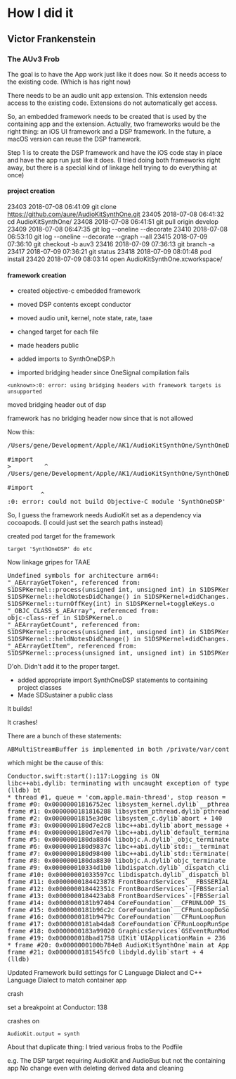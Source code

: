 # How I did it
## Victor Frankenstein

### The AUv3 Frob

The goal is to have the App work just like it does now. So it needs access to the existing code.
(Which is has right now)

There needs to be an audio unit app extension. This extension needs access to the existing code. Extensions do not automatically get access.

So, an embedded framework needs to be created that is used by the containing app and the extension. Actually, two frameworks would be the right thing: an iOS UI framework and a DSP framework. In the future, a macOS version can reuse the DSP framework.

Step 1 is to create the DSP framework and have the iOS code stay in place and have the app run just like it does.
(I tried doing both frameworks right away, but there is a special kind of linkage hell trying to do everything at once)


#### project creation


23403  2018-07-08 06:41:09    git clone https://github.com/aure/AudioKitSynthOne.git
23405  2018-07-08 06:41:32    cd AudioKitSynthOne/
23408  2018-07-08 06:41:51    git pull origin develop
23409  2018-07-08 06:47:35    git log --oneline --decorate
23410  2018-07-08 06:53:10    git log --oneline --decorate --graph --all
23415  2018-07-09 07:36:10    git checkout -b auv3
23416  2018-07-09 07:36:13    git branch -a
23417  2018-07-09 07:36:21    git status
23418  2018-07-09 08:01:48    pod install
23420  2018-07-09 08:03:14    open AudioKitSynthOne.xcworkspace/



#### framework creation


* created objective-c embedded framework

* moved DSP contents except conductor

* moved audio unit, kernel, note state, rate, taae

* changed target for each file

* made headers public

* added imports to SynthOneDSP.h

* imported bridging header since OneSignal compilation fails

``
 <unknown>:0: error: using bridging headers with framework targets is unsupported
``

 moved bridging header out of dsp
 
 framework has no bridging header now since that is not allowed


Now this:

<pre>
/Users/gene/Development/Apple/AK1/AudioKitSynthOne/SynthOneDSP/SynthOneDSP.h:60:9: note: in file included from /Users/gene/Development/Apple/AK1/AudioKitSynthOne/    SynthOneDSP/SynthOneDSP.h:60:

#import <SynthOneDSP/S1AudioUnit.h>
>         ^
/Users/gene/Development/Apple/AK1/AudioKitSynthOne/SynthOneDSP/Audio Unit/S1AudioUnit.h:11:9: error: 'AudioKit/AKAudioUnit.h' file not found

#import <AudioKit/AKAudioUnit.h>
         ^
<unknown>:0: error: could not build Objective-C module 'SynthOneDSP'
</pre>

So, I guess the framework needs AudioKit set as a dependency via cocoapods.
(I could just set the search paths instead)

created pod target for the framework

``
 target 'SynthOneDSP' do
 etc
``

Now linkage gripes for TAAE

<pre>
Undefined symbols for architecture arm64:
"_AEArrayGetToken", referenced from:
S1DSPKernel::process(unsigned int, unsigned int) in S1DSPKernel+process.o
S1DSPKernel::heldNotesDidChange() in S1DSPKernel+didChanges.o
S1DSPKernel::turnOffKey(int) in S1DSPKernel+toggleKeys.o
"_OBJC_CLASS_$_AEArray", referenced from:
objc-class-ref in S1DSPKernel.o
"_AEArrayGetCount", referenced from:
S1DSPKernel::process(unsigned int, unsigned int) in S1DSPKernel+process.o
S1DSPKernel::heldNotesDidChange() in S1DSPKernel+didChanges.o
"_AEArrayGetItem", referenced from:
S1DSPKernel::process(unsigned int, unsigned int) in S1DSPKernel+process.o
</pre>

D'oh. Didn't add it to the proper target.



* added appropriate import SynthOneDSP statements to containing project classes
* Made SDSustainer a public class

It builds!

It crashes!

There are a bunch of these statements:

<pre>
ABMultiStreamBuffer is implemented in both /private/var/containers/Bundle/Application/E2A12262-EA89-4FE2-94C3-D40F1327A22C/AudioKitSynthOne.app/Frameworks/SynthOneDSP.framework/SynthOneDSP (0x1023fd0d8) and /var/containers/Bundle/Application/E2A12262-EA89-4FE2-94C3-D40F1327A22C/AudioKitSynthOne.app/AudioKitSynthOne (0x101154e80). One of the two will be used. Which one is undefined.
</pre>


which might be the cause of this:


<pre>
Conductor.swift:start():117:Logging is ON
libc++abi.dylib: terminating with uncaught exception of type NSException
(lldb) bt
* thread #1, queue = 'com.apple.main-thread', stop reason = signal SIGABRT
frame #0: 0x00000001816752ec libsystem_kernel.dylib`__pthread_kill + 8
frame #1: 0x0000000181816288 libsystem_pthread.dylib`pthread_kill$VARIANT$mp + 376
frame #2: 0x00000001815e3d0c libsystem_c.dylib`abort + 140
frame #3: 0x0000000180d7e2c8 libc++abi.dylib`abort_message + 132
frame #4: 0x0000000180d7e470 libc++abi.dylib`default_terminate_handler() + 304
frame #5: 0x0000000180da88d4 libobjc.A.dylib`_objc_terminate() + 124
frame #6: 0x0000000180d9837c libc++abi.dylib`std::__terminate(void (*)()) + 16
frame #7: 0x0000000180d98400 libc++abi.dylib`std::terminate() + 84
frame #8: 0x0000000180da8830 libobjc.A.dylib`objc_terminate + 12
frame #9: 0x000000010334d1b0 libdispatch.dylib`_dispatch_client_callout + 36
frame #10: 0x00000001033597cc libdispatch.dylib`_dispatch_block_invoke_direct + 232
frame #11: 0x0000000184423878 FrontBoardServices`__FBSSERIALQUEUE_IS_CALLING_OUT_TO_A_BLOCK__ + 36
frame #12: 0x000000018442351c FrontBoardServices`-[FBSSerialQueue _performNext] + 404
frame #13: 0x0000000184423ab8 FrontBoardServices`-[FBSSerialQueue _performNextFromRunLoopSource] + 56
frame #14: 0x0000000181b97404 CoreFoundation`__CFRUNLOOP_IS_CALLING_OUT_TO_A_SOURCE0_PERFORM_FUNCTION__ + 24
frame #15: 0x0000000181b96c2c CoreFoundation`__CFRunLoopDoSources0 + 276
frame #16: 0x0000000181b9479c CoreFoundation`__CFRunLoopRun + 1204
frame #17: 0x0000000181ab4da8 CoreFoundation`CFRunLoopRunSpecific + 552
frame #18: 0x0000000183a99020 GraphicsServices`GSEventRunModal + 100
frame #19: 0x000000018bad1758 UIKit`UIApplicationMain + 236
* frame #20: 0x0000000100b784e8 AudioKitSynthOne`main at AppDelegate.swift:13
frame #21: 0x0000000181545fc0 libdyld.dylib`start + 4
(lldb) 
</pre>


Updated Framework build settings for
C Language Dialect and C++ Language Dialect to match container app

crash

set a breakpoint at Conductor: 138 

crashes on

``
AudioKit.output = synth
``

About that duplicate thing: I tried various frobs to the Podfile

e.g. The DSP target requiring AudioKit and AudioBus but not the containing app
No change even with deleting derived data and cleaning




